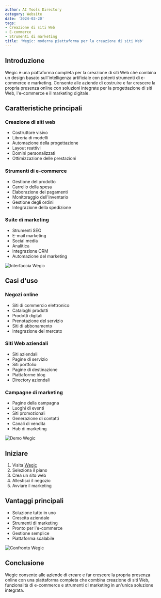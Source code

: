 ```yaml
---
author: AI Tools Directory
category: Website
date: '2024-03-20'
tags:
- Creazione di siti Web
- E-commerce
- Strumenti di marketing
title: 'Wegic: moderna piattaforma per la creazione di siti Web'
---
```


## Introduzione

Wegic è una piattaforma completa per la creazione di siti Web che combina un design basato sull'intelligenza artificiale con potenti strumenti di e-commerce e marketing. Consente alle aziende di costruire e far crescere la propria presenza online con soluzioni integrate per la progettazione di siti Web, l'e-commerce e il marketing digitale.

## Caratteristiche principali

### Creazione di siti web
- Costruttore visivo
- Libreria di modelli
- Automazione della progettazione
- Layout reattivi
- Domini personalizzati
- Ottimizzazione delle prestazioni

### Strumenti di e-commerce
- Gestione del prodotto
- Carrello della spesa
- Elaborazione dei pagamenti
- Monitoraggio dell'inventario
- Gestione degli ordini
- Integrazione della spedizione

### Suite di marketing
- Strumenti SEO
- E-mail marketing
- Social media
- Analitica
- Integrazione CRM
- Automazione del marketing

![Interfaccia Wegic](/imgs/wegic/interface.jpg)

## Casi d'uso

### Negozi online
- Siti di commercio elettronico
- Cataloghi prodotti
- Prodotti digitali
- Prenotazione del servizio
- Siti di abbonamento
- Integrazione del mercato

### Siti Web aziendali
- Siti aziendali
- Pagine di servizio
- Siti portfolio
- Pagine di destinazione
- Piattaforme blog
- Directory aziendali

### Campagne di marketing
- Pagine della campagna
- Luoghi di eventi
- Siti promozionali
- Generazione di contatti
- Canali di vendita
- Hub di marketing

![Demo Wegic](/imgs/wegic/demo.jpg)

## Iniziare

1. Visita [Wegic](https://wegic.com)
2. Seleziona il piano
3. Crea un sito web
4. Allestisci il negozio
5. Avviare il marketing

## Vantaggi principali

- Soluzione tutto in uno
- Crescita aziendale
- Strumenti di marketing
- Pronto per l'e-commerce
- Gestione semplice
- Piattaforma scalabile

![Confronto Wegic](/imgs/wegic/comparison.jpg)

## Conclusione

Wegic consente alle aziende di creare e far crescere la propria presenza online con una piattaforma completa che combina creazione di siti Web, funzionalità di e-commerce e strumenti di marketing in un'unica soluzione integrata.